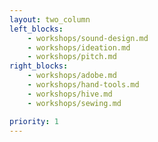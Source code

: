 ```yaml
---
layout: two_column
left_blocks:
    - workshops/sound-design.md
    - workshops/ideation.md
    - workshops/pitch.md
right_blocks:
    - workshops/adobe.md
    - workshops/hand-tools.md
    - workshops/hive.md
    - workshops/sewing.md

priority: 1
---
```

